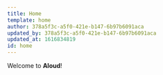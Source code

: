 ```yaml
---
title: Home
template: home
author: 378a5f3c-a5f0-421e-b147-6b97b6091aca
updated_by: 378a5f3c-a5f0-421e-b147-6b97b6091aca
updated_at: 1616834819
id: home
---
```

Welcome to **Aloud**!